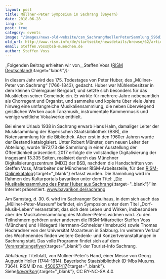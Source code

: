 ```yaml
---
layout: post
title: Müllner-Peter Symposium in Sachrang (Bayern)
date: 2018-06-28
lang: de
post: true
category: events
image: "/images/news-old-website/csm_SachrangMuellerPeterSammlung_596d107067.jpg"
old_url: http://www.rism.info/de/startseite/newsdetails/browse/62/article/64/muellner-peter-symposium-in-sachrang-bavaria.html
email: Steffen.Voss@bsb-muenchen.de
author: Steffen Voss
---
```



_Folgenden Beitrag erhielten wir von__Steffen Voss ([RISM Deutschland](http://de.rism.info/de/home/){:target="_blank"}):_

In diesem Jahr wird des 175. Todestages von Peter Huber, des „Müllner-Peter von Sachrang“ (1766-1843), gedacht. Huber war Mühlenbesitzer in dem kleinen Chiemgauer Bergdorf, und setzte sich besonders für das Musikleben seiner Gemeinde ein. Er wirkte für mehrere Jahre nebenamtlich als Chorregent und Organist, und sammelte und kopierte über viele Jahre hinweg eine umfangreiche Musikaliensammlung, die neben überwiegend geistlichen Werken auch Tanzmusik, instrumentale Kammermusik und wenige weltliche Vokalwerke enthielt.

Bei einem Urlaub 1938 in Sachrang erwarb Hans Halm, damaliger Leiter der Musiksammlung der Bayerischen Staatsbibliothek (BSB), die Notensammlung für die Bibliothek. Aber erst in den 1960er Jahren wurde der Bestand katalogisiert. Unter Robert Münster, dem neuen Leiter der Abteilung, wurde 1972/73 die Sammlung in einer Ausstellung der Öffentlichkeit präsentiert. 2017 erfolgte die vollständige Digitalisierung der insgesamt 13.335 Seiten, realisiert durch das Münchner Digitalisierungszentrum (MDZ) der BSB, nachdem die Handschriften von Steffen Voss, Mitarbeiter der Münchener RISM-Arbeitsstelle, für den [RISM-Onlinekatalog](https://opac.rism.info/metaopac/search?View=rism&q=134929748&Language=de){:target="_blank"} erfasst wurden. Die Sammlung wird im Rahmen des Kulturportals bavarikon unter dem Titel: „[Die Musikaliensammlung des Peter Huber aus Sachrang](https://www.bavarikon.de/object/bav:BSB-CMS-0000000000002241?locale=de&p=){:target="_blank"}“ im Internet präsentiert. www.bavarikon.de/sachrang

Am Samstag, d. 30. 6. wird im Sachranger Schulhaus, in dem sich auch das „Müllner-Peter-Museum“ befindet, ein Symposion unter dem Titel „Dorf-Musik-Leben“ veranstaltet, das sich dem Leben und Wirken, insbesondere aber der Musikaliensammlung des Müllner-Peters widmen wird. Zu den Teilnehmern gehören unter anderem die RISM-Mitarbeiter Steffen Voss (München) und Hildegard Herrmann-Schneider (Innsbruck) sowie Thomas Hochradner von der Universität Mozarteum in Salzburg. Im weiteren Verlauf des Wochenendes finden weitere Gedenk- und Konzertveranstaltungen in Sachrang statt. Das volle Programm findet sich auf dem [Veranstaltungsflyer](https://event.irs18.de/data/files/muellner-peter-symposium-flyer.pdf){:target="_blank"} der Tourist-Info Sachrang.

_Abbildung_: Titelblatt, von Müllner-Peter's Hand, einer Messe von Georg Augustin Holler (1744-1814). Bayerische Staatsbibliothek (D-Mbs Mus.ms. 7364). RISM ID no. [450057417](https://opac.rism.info/search?id=450057417&Language=de){:target="_blank"}. Siehe[_bavarikon_](https://www.bavarikon.de/object/BSB-MUS-00000BSB00108832){:target="_blank"}, CC BY-NC-SA 4.0.



